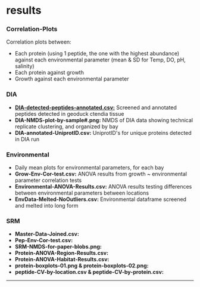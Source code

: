 # results 

### Correlation-Plots

Correlation plots between:
  * Each protein (using 1 peptide, the one with the highest abundance) against each environmental parameter (mean & SD for Temp, DO, pH, salinity)  
  * Each protein against growth  
  * Growth against each environmental parameter  

### DIA
  * [**DIA-detected-peptides-annotated.csv:**](http://owl.fish.washington.edu/generosa/Generosa_DNR/DIA-detected-peptides-annotated.csv) Screened and annotated peptides detected in geoduck ctendia tissue 
  * **DIA-NMDS-plot-by-sample#.png:** NMDS of DIA data showing technical replicate clustering, and organized by bay  
  * **DIA-annotated-UniprotID.csv:** UniprotID's for unique proteins detected in DIA run  

### Environmental
  * Daily mean plots for environmental parameters, for each bay  
  * **Grow-Env-Cor-test.csv:** ANOVA results from growth ~ environmental parameter correlation tests  
  * **Environmental-ANOVA-Results.csv:** ANOVA results testing differences between environmental parameters between locations  
  * **EnvData-Melted-NoOutliers.csv:** Environmental dataframe screened and melted into long form  

### SRM
  * **Master-Data-Joined.csv:**
  * **Pep-Env-Cor-test.csv:**  
  * **SRM-NMDS-for-paper-blobs.png:**  
  * **Protein-ANOVA-Region-Results.csv:**  
  * **Protein-ANOVA-Habitat-Results.csv:**
  * **protein-boxplots-01.png & protein-boxplots-02.png:**
  * **peptide-CV-by-location.csv & peptide-CV-by-protein.csv:**
  * **

